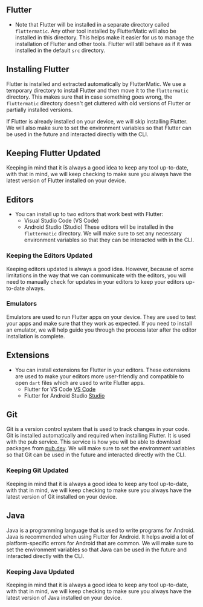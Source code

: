 ## Flutter
- Note that Flutter will be installed in a separate directory called `fluttermatic`. Any other tool installed by FlutterMatic will also be installed in this directory. This helps make it easier for us to manage the installation of Flutter and other tools. Flutter will still behave as if it was installed in the default `src` directory.

## Installing Flutter
Flutter is installed and extracted automatically by FlutterMatic. We use a temporary directory to install Flutter and then move it to the `fluttermatic` directory. This makes sure that in case something goes wrong, the `fluttermatic` directory doesn't get cluttered with old versions of Flutter or partially installed versions.

If Flutter is already installed on your device, we will skip installing Flutter. We will also make sure to set the environment variables so that Flutter can be used in the future and interacted directly with the CLI.

## Keeping Flutter Updated
Keeping in mind that it is always a good idea to keep any tool up-to-date, with that in mind, we will keep checking to make sure you always have the latest version of Flutter installed on your device.

## Editors
- You can install up to two editors that work best with Flutter:
    - Visual Studio Code (VS Code)
    - Android Studio (Studio)
These editors will be installed in the `fluttermatic` directory. We will make sure to set any necessary environment variables so that they can be interacted with in the CLI.

### Keeping the Editors Updated
Keeping editors updated is always a good idea. However, because of some limitations in the way that we can communicate with the editors, you will need to manually check for updates in your editors to keep your editors up-to-date always.

### Emulators
Emulators are used to run Flutter apps on your device. They are used to test your apps and make sure that they work as expected. If you need to install an emulator, we will help guide you through the process later after the editor installation is complete.

## Extensions
- You can install extensions for Flutter in your editors. These extensions are used to make your editors more user-friendly and compatible to open `dart` files which are used to write Flutter apps.
    - Flutter for VS Code [VS Code](https://marketplace.visualstudio.com/items?itemName=Dart-Code.flutter)
    - Flutter for Android Studio [Studio](https://plugins.jetbrains.com/plugin/9212-flutter)

## Git
Git is a version control system that is used to track changes in your code. Git is installed automatically and required when installing Flutter. It is used with the pub service. This service is how you will be able to download packages from [pub.dev](https://pub.dev). We will make sure to set the environment variables so that Git can be used in the future and interacted directly with the CLI.
 
### Keeping Git Updated
Keeping in mind that it is always a good idea to keep any tool up-to-date, with that in mind, we will keep checking to make sure you always have the latest version of Git installed on your device.

## Java
Java is a programming language that is used to write programs for Android. Java is recommended when using Flutter for Android. It helps avoid a lot of platform-specific errors for Android that are common. We will make sure to set the environment variables so that Java can be used in the future and interacted directly with the CLI.

### Keeping Java Updated
Keeping in mind that it is always a good idea to keep any tool up-to-date, with that in mind, we will keep checking to make sure you always have the latest version of Java installed on your device.